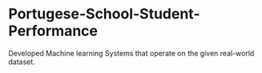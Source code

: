 # Portugese-School-Student-Performance
Developed Machine learning Systems that operate on the given real-world dataset.
